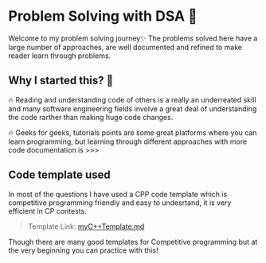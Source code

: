 
# Problem Solving with DSA 🚀

Welcome to my problem solving journey✨
The problems solved here have a large number of approaches, are well documented and refined to make reader learn through problems.


## Why I started this? 🤔

🔥 Reading and understanding code of others is a really an underreated skill and many software engineering fields involve a great deal of understanding the code rarther than making huge code changes.

🔥 Geeks for geeks, tutorials points are some great platforms where you can learn programming, but learning through different approaches with more code documentation is >>>


## Code template used

In most of the questions I have used a CPP code template which is competitive programming friendly and easy to undesrtand, it is very efficient in CP contests.

> Template Link: [myC++Template.md](./myC%2B%2BTemplate.md)

Though there are many good templates for Competitive programming but at the very beginning you can practice with this!